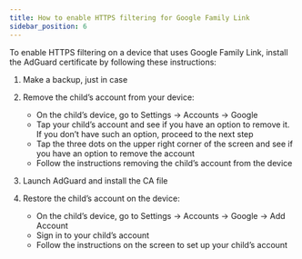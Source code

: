 ```yaml
---
title: How to enable HTTPS filtering for Google Family Link
sidebar_position: 6
---
```


To enable HTTPS filtering on a device that uses Google Family Link, install the AdGuard certificate by following these instructions:

1. Make a backup, just in case
1. Remove the child’s account from your device:

    - On the child’s device, go to Settings → Accounts → Google
    - Tap your child’s account and see if you have an option to remove it. If you don’t have such an option, proceed to the next step
    - Tap the three dots on the upper right corner of the screen and see if you have an option to remove the account
    - Follow the instructions  removing the child’s account from the device

1. Launch AdGuard and install the CA file
1. Restore the child’s account on the device:

    - On the child’s device, go to Settings → Accounts → Google → Add Account
    - Sign in to your child’s account
    - Follow the instructions on the screen to set up your child’s account
